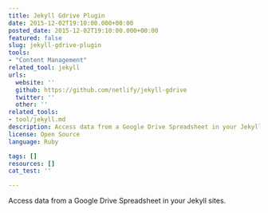 ```yaml
---
title: Jekyll Gdrive Plugin
date: 2015-12-02T19:10:00.000+00:00
posted_date: 2015-12-02T19:10:00.000+00:00
featured: false
slug: jekyll-gdrive-plugin
tools:
- "Content Management"
related_tool: jekyll
urls:
  website: ''
  github: https://github.com/netlify/jekyll-gdrive
  twitter: ''
  other: ''
related_tools:
- tool/jekyll.md
description: Access data from a Google Drive Spreadsheet in your Jekyll sites
license: Open Source
language: Ruby

tags: []
resources: []
cat_test: ''

---
```

Access data from a Google Drive Spreadsheet in your Jekyll sites.